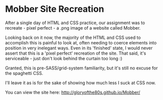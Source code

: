 Mobber Site Recreation
======

After a single day of HTML and CSS practice, our assignment was to recreate - pixel perfect - a .png image of a website called Mobber.

Looking back on it now, the majority of the HTML and CSS used to accomplish this is painful to look at, often needing to coerce elements into position in very inelegant ways. Even in its 'finished' state, I would never assert that this is a 'pixel perfect' recreation of the site. That said, it's serviceable - just don't look behind the curtain too long :)

Granted, this is pre-SASS/grid-system familiarity, but it's still no excuse for the spaghetti CSS.

I'll leave it as is for the sake of showing how much less I suck at CSS now.

You can view the site here: <http://gloryofthe80s.github.io/Mobber/>
